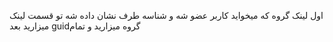اول لینک گروه که میخواید کاربر عضو شه و شناسه طرف نشان داده شه تو قسمت لینک میزارید بعد guidگروه میزارید و تمام 
